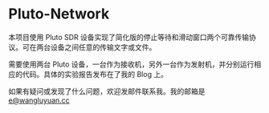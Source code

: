 # Pluto-Network

本项目使用 Pluto SDR 设备实现了简化版的停止等待和滑动窗口两个可靠传输协议。可在两台设备之间任意的传输文字或文件。

需要使用两台 Pluto 设备，一台作为接收机，另外一台作为发射机，并分别运行相应的代码。具体的实验报告发布在了我的 Blog 上。

如果有疑问或发现了什么问题，欢迎发邮件联系我。我的邮箱是 e@wangluyuan.cc